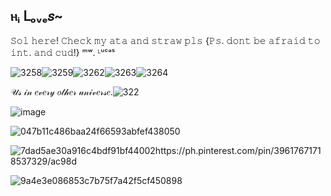 ## ⲏᵢ Լₒᵥₑ𝑠~
𝚂𝚘𝚕 𝚑𝚎𝚛𝚎! 𝙲𝚑𝚎𝚌𝚔 𝚖𝚢 𝚊𝚝𝚊 𝚊𝚗𝚍 𝚜𝚝𝚛𝚊𝚠 𝚙𝚕𝚜 {𝙿𝚜. 𝚍𝚘𝚗𝚝 𝚋𝚎 𝚊𝚏𝚛𝚊𝚒𝚍 𝚝𝚘 𝚒𝚗𝚝. 𝚊𝚗𝚍 𝚌𝚞𝚍!} ᵐʷ. ᴸᵘᶜᵃˢ

  ![3258](https://github.com/user-attachments/assets/96708fa1-dcfa-4d76-8e1a-0ceac6b58a1d)![3259](https://github.com/user-attachments/assets/fc85df30-4d1c-410b-8964-aab009d69bff)![3262](https://github.com/user-attachments/assets/fb05d3a9-7b0e-4af0-bbcf-3c3837ccd869)![3263](https://github.com/user-attachments/assets/3eec7134-0494-4130-88b2-3fc67d15ad94)![3264](https://github.com/user-attachments/assets/638cf7e7-32da-43d7-95a0-3c05a1c7c253)






𝒰𝓈 𝒾𝓃 𝑒𝓋𝑒𝓇𝓎 𝑜𝓉𝒽𝑒𝓇 𝓊𝓃𝒾𝓋𝑒𝓇𝓈𝑒.![322](https://github.com/user-attachments/assets/2a9126e4-aa1d-4a53-b78f-2c0c6197dc1a)

![image](https://github.com/user-attachments/assets/36a455ff-8e1f-4b73-b420-12e3fef53ffe)

![047b11c486baa24f66593abfef438050](https://github.com/user-attachments/assets/1d1d4542-a421-4ec6-8b9a-96ef32162fc8)

![7dad5ae30a916c4bdf91bf44002https://ph.pinterest.com/pin/39617671718537329/ac98d](https://github.com/user-attachments/assets/1e39618a-ce40-45a7-b162-9934ab014130)

![9a4e3e086853c7b75f7a42f5cf450898](https://github.com/user-attachments/assets/4a2b0a13-785c-4bfc-b010-e2e97ae212e1)

